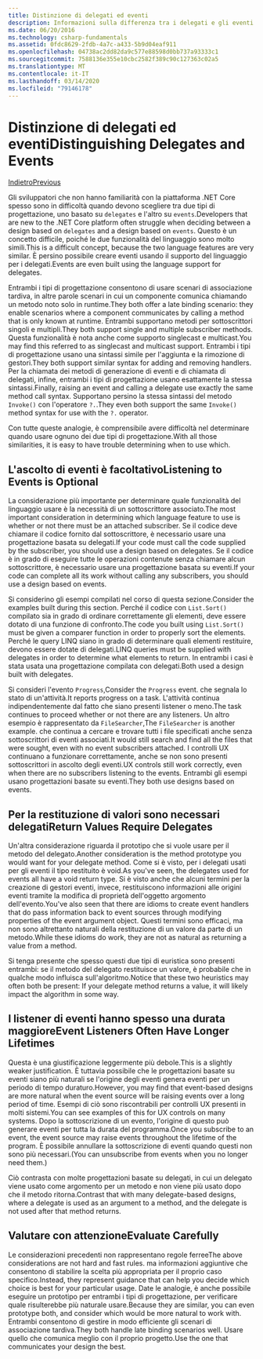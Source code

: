 ```yaml
---
title: Distinzione di delegati ed eventi
description: Informazioni sulla differenza tra i delegati e gli eventi e su quando usare ognuna di queste funzionalità di .NET Core.
ms.date: 06/20/2016
ms.technology: csharp-fundamentals
ms.assetid: 0fdc8629-2fdb-4a7c-a433-5b9d04eaf911
ms.openlocfilehash: 04738ac2dd82da9c577e88598d0bb737a93333c1
ms.sourcegitcommit: 7588136e355e10cbc2582f389c90c127363c02a5
ms.translationtype: MT
ms.contentlocale: it-IT
ms.lasthandoff: 03/14/2020
ms.locfileid: "79146178"
---
```

# <a name="distinguishing-delegates-and-events"></a><span data-ttu-id="7e159-103">Distinzione di delegati ed eventi</span><span class="sxs-lookup"><span data-stu-id="7e159-103">Distinguishing Delegates and Events</span></span>

[<span data-ttu-id="7e159-104">Indietro</span><span class="sxs-lookup"><span data-stu-id="7e159-104">Previous</span></span>](modern-events.md)

<span data-ttu-id="7e159-105">Gli sviluppatori che non hanno familiarità con la piattaforma .NET Core spesso sono in difficoltà quando devono scegliere tra due tipi di progettazione, uno basato su `delegates` e l'altro su `events`.</span><span class="sxs-lookup"><span data-stu-id="7e159-105">Developers that are new to the .NET Core platform often struggle when deciding between a design based on `delegates` and a design based on `events`.</span></span> <span data-ttu-id="7e159-106">Questo è un concetto difficile, poiché le due funzionalità del linguaggio sono molto simili.</span><span class="sxs-lookup"><span data-stu-id="7e159-106">This is a difficult concept, because the two language features are very similar.</span></span> <span data-ttu-id="7e159-107">È persino possibile creare eventi usando il supporto del linguaggio per i delegati.</span><span class="sxs-lookup"><span data-stu-id="7e159-107">Events are even built using the language support for delegates.</span></span>

<span data-ttu-id="7e159-108">Entrambi i tipi di progettazione consentono di usare scenari di associazione tardiva, in altre parole scenari in cui un componente comunica chiamando un metodo noto solo in runtime.</span><span class="sxs-lookup"><span data-stu-id="7e159-108">They both offer a late binding scenario: they enable scenarios where a component communicates by calling a method that is only known at runtime.</span></span> <span data-ttu-id="7e159-109">Entrambi supportano metodi per sottoscrittori singoli e multipli.</span><span class="sxs-lookup"><span data-stu-id="7e159-109">They both support single and multiple subscriber methods.</span></span> <span data-ttu-id="7e159-110">Questa funzionalità è nota anche come supporto singlecast e multicast.</span><span class="sxs-lookup"><span data-stu-id="7e159-110">You may find this referred to as singlecast and multicast support.</span></span> <span data-ttu-id="7e159-111">Entrambi i tipi di progettazione usano una sintassi simile per l'aggiunta e la rimozione di gestori.</span><span class="sxs-lookup"><span data-stu-id="7e159-111">They both support similar syntax for adding and removing handlers.</span></span> <span data-ttu-id="7e159-112">Per la chiamata dei metodi di generazione di eventi e di chiamata di delegati, infine, entrambi i tipi di progettazione usano esattamente la stessa sintassi.</span><span class="sxs-lookup"><span data-stu-id="7e159-112">Finally, raising an event and calling a delegate use exactly the same method call syntax.</span></span> <span data-ttu-id="7e159-113">Supportano persino la stessa sintassi del metodo `Invoke()` con l'operatore `?.`.</span><span class="sxs-lookup"><span data-stu-id="7e159-113">They even both support the same `Invoke()` method syntax for use with the `?.` operator.</span></span>

<span data-ttu-id="7e159-114">Con tutte queste analogie, è comprensibile avere difficoltà nel determinare quando usare ognuno dei due tipi di progettazione.</span><span class="sxs-lookup"><span data-stu-id="7e159-114">With all those similarities, it is easy to have trouble determining when to use which.</span></span>

## <a name="listening-to-events-is-optional"></a><span data-ttu-id="7e159-115">L'ascolto di eventi è facoltativo</span><span class="sxs-lookup"><span data-stu-id="7e159-115">Listening to Events is Optional</span></span>

<span data-ttu-id="7e159-116">La considerazione più importante per determinare quale funzionalità del linguaggio usare è la necessità di un sottoscrittore associato.</span><span class="sxs-lookup"><span data-stu-id="7e159-116">The most important consideration in determining which language feature to use is whether or not there must be an attached subscriber.</span></span> <span data-ttu-id="7e159-117">Se il codice deve chiamare il codice fornito dal sottoscrittore, è necessario usare una progettazione basata su delegati.</span><span class="sxs-lookup"><span data-stu-id="7e159-117">If your code must call the code supplied by the subscriber, you should use a design based on delegates.</span></span> <span data-ttu-id="7e159-118">Se il codice è in grado di eseguire tutte le operazioni contenute senza chiamare alcun sottoscrittore, è necessario usare una progettazione basata su eventi.</span><span class="sxs-lookup"><span data-stu-id="7e159-118">If your code can complete all its work without calling any subscribers, you should use a design based on events.</span></span>

<span data-ttu-id="7e159-119">Si considerino gli esempi compilati nel corso di questa sezione.</span><span class="sxs-lookup"><span data-stu-id="7e159-119">Consider the examples built during this section.</span></span> <span data-ttu-id="7e159-120">Perché il codice con `List.Sort()` compilato sia in grado di ordinare correttamente gli elementi, deve essere dotato di una funzione di confronto.</span><span class="sxs-lookup"><span data-stu-id="7e159-120">The code you built using `List.Sort()` must be given a comparer function in order to properly sort the elements.</span></span> <span data-ttu-id="7e159-121">Perché le query LINQ siano in grado di determinare quali elementi restituire, devono essere dotate di delegati.</span><span class="sxs-lookup"><span data-stu-id="7e159-121">LINQ queries must be supplied with delegates in order to determine what elements to return.</span></span> <span data-ttu-id="7e159-122">In entrambi i casi è stata usata una progettazione compilata con delegati.</span><span class="sxs-lookup"><span data-stu-id="7e159-122">Both used a design built with delegates.</span></span>

<span data-ttu-id="7e159-123">Si consideri l'evento `Progress`,</span><span class="sxs-lookup"><span data-stu-id="7e159-123">Consider the `Progress` event.</span></span> <span data-ttu-id="7e159-124">che segnala lo stato di un'attività.</span><span class="sxs-lookup"><span data-stu-id="7e159-124">It reports progress on a task.</span></span>
<span data-ttu-id="7e159-125">L'attività continua indipendentemente dal fatto che siano presenti listener o meno.</span><span class="sxs-lookup"><span data-stu-id="7e159-125">The task continues to proceed whether or not there are any listeners.</span></span>
<span data-ttu-id="7e159-126">Un altro esempio è rappresentato da `FileSearcher`,</span><span class="sxs-lookup"><span data-stu-id="7e159-126">The `FileSearcher` is another example.</span></span> <span data-ttu-id="7e159-127">che continua a cercare e trovare tutti i file specificati anche senza sottoscrittori di eventi associati.</span><span class="sxs-lookup"><span data-stu-id="7e159-127">It would still search and find all the files that were sought, even with no event subscribers attached.</span></span>
<span data-ttu-id="7e159-128">I controlli UX continuano a funzionare correttamente, anche se non sono presenti sottoscrittori in ascolto degli eventi.</span><span class="sxs-lookup"><span data-stu-id="7e159-128">UX controls still work correctly, even when there are no subscribers listening to the events.</span></span> <span data-ttu-id="7e159-129">Entrambi gli esempi usano progettazioni basate su eventi.</span><span class="sxs-lookup"><span data-stu-id="7e159-129">They both use designs based on events.</span></span>

## <a name="return-values-require-delegates"></a><span data-ttu-id="7e159-130">Per la restituzione di valori sono necessari delegati</span><span class="sxs-lookup"><span data-stu-id="7e159-130">Return Values Require Delegates</span></span>

<span data-ttu-id="7e159-131">Un'altra considerazione riguarda il prototipo che si vuole usare per il metodo del delegato.</span><span class="sxs-lookup"><span data-stu-id="7e159-131">Another consideration is the method prototype you would want for your delegate method.</span></span> <span data-ttu-id="7e159-132">Come si è visto, per i delegati usati per gli eventi il tipo restituito è void.</span><span class="sxs-lookup"><span data-stu-id="7e159-132">As you've seen, the delegates used for events all have a void return type.</span></span> <span data-ttu-id="7e159-133">Si è visto anche che alcuni termini per la creazione di gestori eventi, invece, restituiscono informazioni alle origini eventi tramite la modifica di proprietà dell'oggetto argomento dell'evento.</span><span class="sxs-lookup"><span data-stu-id="7e159-133">You've also seen that there are idioms to create event handlers that do pass information back to event sources through modifying properties of the event argument object.</span></span> <span data-ttu-id="7e159-134">Questi termini sono efficaci, ma non sono altrettanto naturali della restituzione di un valore da parte di un metodo.</span><span class="sxs-lookup"><span data-stu-id="7e159-134">While these idioms do work, they are not as natural as returning a value from a method.</span></span>

<span data-ttu-id="7e159-135">Si tenga presente che spesso questi due tipi di euristica sono presenti entrambi: se il metodo del delegato restituisce un valore, è probabile che in qualche modo influisca sull'algoritmo.</span><span class="sxs-lookup"><span data-stu-id="7e159-135">Notice that these two heuristics may often both be present: If your delegate method returns a value, it will likely impact the algorithm in some way.</span></span>

## <a name="event-listeners-often-have-longer-lifetimes"></a><span data-ttu-id="7e159-136">I listener di eventi hanno spesso una durata maggiore</span><span class="sxs-lookup"><span data-stu-id="7e159-136">Event Listeners Often Have Longer Lifetimes</span></span>

<span data-ttu-id="7e159-137">Questa è una giustificazione leggermente più debole.</span><span class="sxs-lookup"><span data-stu-id="7e159-137">This is a slightly weaker justification.</span></span> <span data-ttu-id="7e159-138">È tuttavia possibile che le progettazioni basate su eventi siano più naturali se l'origine degli eventi genera eventi per un periodo di tempo duraturo.</span><span class="sxs-lookup"><span data-stu-id="7e159-138">However, you may find that event-based designs are more natural when the event source will be raising events over a long period of time.</span></span> <span data-ttu-id="7e159-139">Esempi di ciò sono riscontrabili per controlli UX presenti in molti sistemi.</span><span class="sxs-lookup"><span data-stu-id="7e159-139">You can see examples of this for UX controls on many systems.</span></span> <span data-ttu-id="7e159-140">Dopo la sottoscrizione di un evento, l'origine di questo può generare eventi per tutta la durata del programma.</span><span class="sxs-lookup"><span data-stu-id="7e159-140">Once you subscribe to an event, the event source may raise events throughout the lifetime of the program.</span></span>
<span data-ttu-id="7e159-141">È possibile annullare la sottoscrizione di eventi quando questi non sono più necessari.</span><span class="sxs-lookup"><span data-stu-id="7e159-141">(You can unsubscribe from events when you no longer need them.)</span></span>

<span data-ttu-id="7e159-142">Ciò contrasta con molte progettazioni basate su delegati, in cui un delegato viene usato come argomento per un metodo e non viene più usato dopo che il metodo ritorna.</span><span class="sxs-lookup"><span data-stu-id="7e159-142">Contrast that with many delegate-based designs, where a delegate is used as an argument to a method, and the delegate is not used after that method returns.</span></span>

## <a name="evaluate-carefully"></a><span data-ttu-id="7e159-143">Valutare con attenzione</span><span class="sxs-lookup"><span data-stu-id="7e159-143">Evaluate Carefully</span></span>

<span data-ttu-id="7e159-144">Le considerazioni precedenti non rappresentano regole ferree</span><span class="sxs-lookup"><span data-stu-id="7e159-144">The above considerations are not hard and fast rules.</span></span> <span data-ttu-id="7e159-145">ma informazioni aggiuntive che consentono di stabilire la scelta più appropriata per il proprio caso specifico.</span><span class="sxs-lookup"><span data-stu-id="7e159-145">Instead, they represent guidance that can help you decide which choice is best for your particular usage.</span></span> <span data-ttu-id="7e159-146">Date le analogie, è anche possibile eseguire un prototipo per entrambi i tipi di progettazione, per verificare quale risulterebbe più naturale usare.</span><span class="sxs-lookup"><span data-stu-id="7e159-146">Because they are similar, you can even prototype both, and consider which would be more natural to work with.</span></span> <span data-ttu-id="7e159-147">Entrambi consentono di gestire in modo efficiente gli scenari di associazione tardiva.</span><span class="sxs-lookup"><span data-stu-id="7e159-147">They both handle late binding scenarios well.</span></span> <span data-ttu-id="7e159-148">Usare quello che comunica meglio con il proprio progetto.</span><span class="sxs-lookup"><span data-stu-id="7e159-148">Use the one that communicates your design the best.</span></span>
